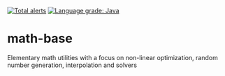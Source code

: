 [![Total alerts](https://img.shields.io/lgtm/alerts/g/stefan-zobel/math-base.svg?logo=lgtm&logoWidth=18)](https://lgtm.com/projects/g/stefan-zobel/math-base/alerts/)
[![Language grade: Java](https://img.shields.io/lgtm/grade/java/g/stefan-zobel/math-base.svg?logo=lgtm&logoWidth=18)](https://lgtm.com/projects/g/stefan-zobel/math-base/context:java)

# math-base

Elementary math utilities with a focus on non-linear optimization, random number generation, interpolation and solvers
